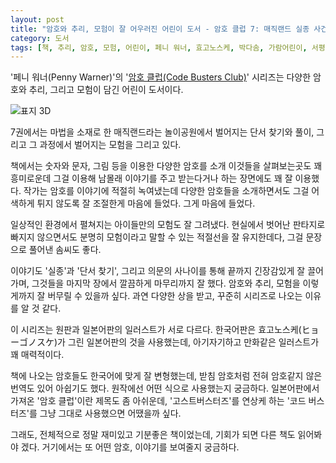 ```yaml
---
layout: post
title: "암호와 추리, 모험이 잘 어우러진 어린이 도서 - 암호 클럽 7: 매직랜드 실종 사건"
category: 도서
tags: [책, 추리, 암호, 모험, 어린이, 페니 워너, 효고노스케, 박다솜, 가람어린이, 서평]
---
```


'페니 워너(Penny Warner)'의
'[암호 클럽(Code Busters Club)](http://www.codebustersclub.com/)' 시리즈는
다양한 암호와 추리, 그리고 모험이 담긴 어린이 도서이다.

![표지 3D](https://lh3.googleusercontent.com/oxnwJj1Z-V3GoN8RdB07MCh81gzOZrYgljB81JbC1WjGYsFxdEK8Z2TFIIsGq0ozRs-q7BFcDmrXhA=s480)

7권에서는 마법을 소재로 한 매직랜드라는 놀이공원에서 벌어지는
단서 찾기와 풀이, 그리고 그 과정에서 벌어지는 모험을 그리고 있다.

책에서는 숫자와 문자, 그림 등을 이용한
다양한 암호를 소개
이것들을 살펴보는곳도 꽤 흥미로운데
그걸 이용해 남몰래 이야기를 주고 받는다거나 하는 장면에도 꽤 잘 이용했다.
작가는 암호를 이야기에 적절히 녹여냈는데
다양한 암호들을 소개하면서도
그걸 어색하게 튀지 않도록 잘 조절한게 마음에 들었다.
그게 마음에 들었다.

일상적인 환경에서 펼쳐지는 아이들만의 모험도 잘 그려냈다.
현실에서 벗어난 판타지로 빠지지 않으면서도
분명히 모험이라고 말할 수 있는 적절선을 잘 유지한데다,
그걸 문장으로 풀어낸 솜씨도 좋다.

이야기도 '실종'과 '단서 찾기', 그리고 의문의 사나이를 통해
끝까지 긴장감있게 잘 끌어가며,
그것들을 마지막 장에서 깔끔하게 마무리까지 잘 했다.
암호와 추리, 모험을 이렇게까지 잘 버무릴 수 있을까 싶다.
과연 다양한 상을 받고, 꾸준히 시리즈로 나오는 이유를 알 것 같다.

이 시리즈는 원판과 일본어판의 일러스트가 서로 다르다.
한국어판은 효고노스케(ヒョーゴノスケ)가 그린 일본어판의 것을 사용했는데,
아기자기하고 만화같은 일러스트가 꽤 매력적이다.

책에 나오는 암호들도 한국어에 맞게 잘 변형했는데,
받침 암호처럼 전혀 암호같지 않은 번역도 있어 아쉽기도 했다.
원작에선 어떤 식으로 사용했는지 궁금하다.
일본어판에서 가져온 '암호 클럽'이란 제목도 좀 아쉬운데,
'고스트버스터즈'를 연상케 하는 '코드 버스터즈'를 그냥 그대로 사용했으면 어땠을까 싶다.

그래도, 전체적으로 정말 재미있고 기분좋은 책이었는데,
기회가 되면 다른 책도 읽어봐야 겠다.
거기에서는 또 어떤 암호, 이야기를 보여줄지 궁금하다.
